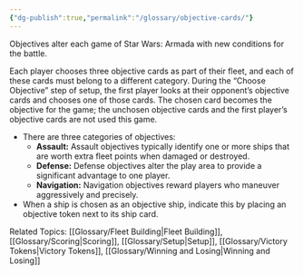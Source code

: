 ```yaml
---
{"dg-publish":true,"permalink":"/glossary/objective-cards/"}
---
```


Objectives alter each game of Star Wars: Armada with new conditions for the battle.

Each player chooses three objective cards as part of their fleet, and each of these cards must belong to a different category. During the “Choose Objective” step of setup, the first player looks at their opponent’s objective cards and chooses one of those cards. The chosen card becomes the objective for the game; the unchosen objective cards and the first player’s objective cards are not used this game.

- There are three categories of objectives:
  - **Assault:** Assault objectives typically identify one or more ships that are worth extra fleet points when damaged or destroyed.
  - **Defense:** Defense objectives alter the play area to provide a significant advantage to one player.
  - **Navigation:** Navigation objectives reward players who maneuver aggressively and precisely.
- When a ship is chosen as an objective ship, indicate this by placing an objective token next to its ship card.

Related Topics: [[Glossary/Fleet Building\|Fleet Building]], [[Glossary/Scoring\|Scoring]], [[Glossary/Setup\|Setup]], [[Glossary/Victory Tokens\|Victory Tokens]], [[Glossary/Winning and Losing\|Winning and Losing]]
